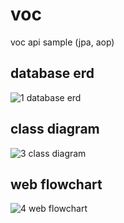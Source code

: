 # voc
voc api sample (jpa, aop)

## database erd
![1 database erd](https://user-images.githubusercontent.com/93562276/178220489-9d813dc7-9257-4ab0-869f-42adad3ef9fd.png)

## class diagram
![3 class diagram](https://user-images.githubusercontent.com/93562276/178220692-c4e39de4-405f-4148-a47a-46567a233604.png)

## web flowchart
![4 web flowchart](https://user-images.githubusercontent.com/93562276/178220759-e70f0771-37b0-4397-b887-3a9fbea9c805.png)
